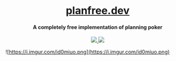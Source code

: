 <h1 align="center">
 <a href="https://www.planfree.dev">planfree.dev</a>
  <br>
</h1>

<h4 align="center">A completely free implementation of planning poker</h4>

<p align="center">
  <a href="https://GitHub.com/LukeGarrigan/planfree.dev/issues/">
      <img src="https://img.shields.io/github/issues/LukeGarrigan/planfree.dev.svg">
  </a>
  <a href="https://app.netlify.com/sites/blissful-bardeen-521053/deploys">
      <img src="https://api.netlify.com/api/v1/badges/03077de6-f8e4-49e6-a8fc-2e460f60d98b/deploy-status">
  </a>
</p>

![https://i.imgur.com/id0miuo.png](https://i.imgur.com/id0miuo.png)
